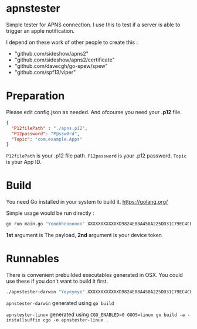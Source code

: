 # apnstester
Simple tester for APNS connection. I use this to test if a server is able to trigger an apple notification.

I depend on these work of other people to create this :

  - "github.com/sideshow/apns2"
  - "github.com/sideshow/apns2/certificate"
  - "github.com/davecgh/go-spew/spew"
  - "github.com/spf13/viper"

# Preparation
Please edit config.json as needed. And ofcourse you need your **.p12** file.

```json 
{
  "P12filePath" : "./apns.p12", 
  "P12password": "P@ssw0rd",
  "Topic": "com.example.Apps"
}
```

```P12filePath``` is your .p12 file path. 
```P12password``` is your .p12 password. 
```Topic``` is your App ID. 

# Build

You need Go installed in your system to build it. https://golang.org/

Simple usage would be run directly : 
```sh
go run main.go "Yooohhooooooo" XXXXXXXXXXXXD9824E88A458A225DD31C79EC4CEFD0C6DFE46C03AAFF3A4E123123
```
**1st** argument is The payload,
**2nd** argument is your device token

# Runnables

There is convenient prebuilded executables generated in OSX. You could use these if you don't want to build it first.

```sh
./apnstester-darwin "Yeyeyeye" XXXXXXXXXXXXD9824E88A458A225DD31C79EC4CEFD0C6DFE46C03AAFF3A4E123123
```

```apnstester-darwin``` generated using ```go build```

```apnstester-linux``` generated using ```CGO_ENABLED=0 GOOS=linux go build -a -installsuffix cgo -o apnstester-linux .```

